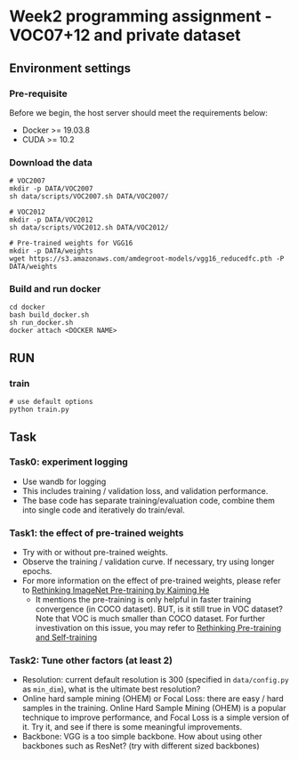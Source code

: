 # Week2 programming assignment - VOC07+12 and private dataset

## Environment settings

### Pre-requisite
Before we begin, the host server should meet the requirements below:
* Docker >= 19.03.8
* CUDA >= 10.2

### Download the data

```
# VOC2007
mkdir -p DATA/VOC2007
sh data/scripts/VOC2007.sh DATA/VOC2007/

# VOC2012
mkdir -p DATA/VOC2012
sh data/scripts/VOC2012.sh DATA/VOC2012/

# Pre-trained weights for VGG16
mkdir -p DATA/weights
wget https://s3.amazonaws.com/amdegroot-models/vgg16_reducedfc.pth -P DATA/weights
```

### Build and run docker

```
cd docker
bash build_docker.sh
sh run_docker.sh
docker attach <DOCKER NAME>
```

## RUN

### train

```
# use default options
python train.py
```

## Task

### Task0: experiment logging
* Use wandb for logging
* This includes training / validation loss, and validation performance.
* The base code has separate training/evaluation code, combine them into single code and iteratively do train/eval.

### Task1: the effect of pre-trained weights
* Try with or without pre-trained weights.
* Observe the training / validation curve. If necessary, try using longer epochs.
* For more information on the effect of pre-trained weights, please refer to [Rethinking ImageNet Pre-training by Kaiming He](https://arxiv.org/abs/1811.08883)
  * It mentions the pre-training is only helpful in faster training convergence (in COCO dataset). BUT, is it still true in VOC dataset? Note that VOC is much smaller than COCO dataset. For further investivation on this issue, you may refer to [Rethinking Pre-training and Self-training](https://arxiv.org/abs/2006.06882)

### Task2: Tune other factors (at least 2)
* Resolution: current default resolution is 300 (specified in `data/config.py` as `min_dim`), what is the ultimate best resolution?
* Online hard sample mining (OHEM) or Focal Loss: there are easy / hard samples in the training. Online Hard Sample Mining (OHEM) is a popular technique to improve performance, and Focal Loss is a simple version of it. Try it, and see if there is some meaningful improvements.
* Backbone: VGG is a too simple backbone. How about using other backbones such as ResNet? (try with different sized backbones)
